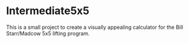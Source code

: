 Intermediate5x5
===============

This is a small project to create a visually appealing calculator for the Bill Starr/Madcow 5x5 lifting program.